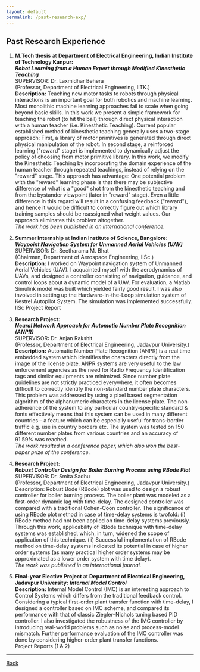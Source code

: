```yaml
---
layout: default
permalink: /past-research-exp/
---
```


## Past Research Experience

1. **M.Tech thesis** at **Department of Electrical Engineering, Indian Institute of Technology Kanpur:**  
_**Robot Learning from a Human Expert through Modified Kinesthetic Teaching**_  
SUPERVISOR: Dr. Laxmidhar Behera  
(Professor, Department of Electrical Engineering, IITK.)  
**Description:** Teaching new motor tasks to robots through physical interactions is an important goal for both robotics and machine learning. Most monolithic machine learning approaches fail to scale when going beyond basic skills. In this work we present a simple framework for teaching the robot (to hit the ball) through direct physical interaction with a human teacher (i.e. Kinesthetic Teaching). Current popular established method of kinesthetic teaching generally uses a two-stage approach: First, a library of motor primitives is generated through direct physical manipulation of the robot. In second stage, a reinforced learning ("reward" stage) is implemented to dynamically adjust the policy of choosing from motor primitive library. In this work, we modify the Kinesthetic Teaching by incorporating the domain experience of the human teacher through repeated teachings, instead of relying on the "reward" stage. This approach has advantage: One potential problem with the "reward" learning phase is that there may be subjective difference of what is a "good" shot from the kinesthetic teaching and from the bystander viewpoint (later in "reward" stage). Even a little difference in this regard will result in a confusing feedback ("reward"), and hence it would be difficult to correctly figure out which library training samples should be reassigned what weight values. Our approach eliminates this problem altogether.  
_The work has been published in an international conference._

1. **Summer Internship** at **Indian Institute of Science, Bangalore:**  
_**Waypoint Navigation System for Unmanned Aerial Vehicles (UAV)**_  
SUPERVISOR: Dr. Seetharama M. Bhat  
(Chairman, Department of Aerospace Engineering, IISc.)  
**Description:** I worked on Waypoint navigation system of Unmanned Aerial Vehicles (UAV). I acquainted myself with the aerodynamics of UAVs, and designed a controller consisting of navigation, guidance, and control loops about a dynamic model of a UAV. For evaluation, a Matlab Simulink model was built which yielded fairly good result. I was also involved in setting up the Hardware-in-the-Loop simulation system of Kestrel Autopilot System. The simulation was implemented successfully.  
IISc Project Report

1. **Research Project:**  
_**Neural Network Approach for Automatic Number Plate Recognition (ANPR)**_  
SUPERVISOR: Dr. Anjan Rakshit  
(Professor, Department of Electrical Engineering, Jadavpur University.)  
**Description:** Automatic Number Plate Recognition (ANPR) is a real time embedded system which identifies the characters directly from the image of the license plate. ANPR systems are very useful to the law enforcement agencies as the need for Radio Frequency Identification tags and similar equipments are minimized. Since number plate guidelines are not strictly practiced everywhere, it often becomes difficult to correctly identify the non-standard number plate characters. This problem was addressed by using a pixel based segmentation algorithm of the alphanumeric characters in the license plate. The non-adherence of the system to any particular country-specific standard & fonts effectively means that this system can be used in many different countries – a feature which can be especially useful for trans-border traffic e.g. use in country borders etc. The system was tested on 150 different number plates from various countries and an accuracy of 91.59% was reached.  
_The work resulted in a conference paper, which also won the best-paper prize of the conference._

1. **Research Project:**  
_**Robust Controller Design for Boiler Burning Process using RBode Plot**_  
SUPERVISOR: Dr. Smita Sadhu  
(Professor, Department of Electrical Engineering, Jadavpur University.)  
Description: Robust Bode (RBode) plot was used to design a robust controller for boiler burning process. The boiler plant was modeled as a first-order dynamic lag with time-delay. The designed controller was compared with a traditional Cohen-Coon controller. The significance of using RBode plot method in case of time-delay systems is twofold: (i) RBode method had not been applied on time-delay systems previously. Through this work, applicability of RBode technique with time-delay systems was established, which, in turn, widened the scope of application of this technique. (ii) Successful implementation of RBode method on time-delay systems indicated its potential in case of higher order systems (as many practical higher order systems may be approximated as a lower order system with time delay).  
_The work was published in an international journal._

1. **Final\-year Elective Project** at **Department of Electrical Engineering, Jadavpur University:**
_**Internal Model Control**_  
**Description:** Internal Model Control (IMC) is an interesting approach to Control Systems which differs from the traditional feedback control. Considering a typical first-order plant transfer function with time-delay, I designed a controller based on IMC scheme, and compared its performance with that of classic Ziegler–Nichols tuning based PID controller. I also investigated the robustness of the IMC controller by introducing real-world problems such as noise and process-model mismatch. Further performance evaluation of the IMC controller was done by considering higher-order plant transfer functions.  
Project Reports (1 & 2) 

* * * 

[Back](/)
